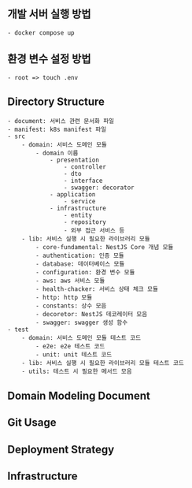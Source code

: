 ## 개발 서버 실행 방법
    - docker compose up

## 환경 변수 설정 방법
    - root => touch .env


## Directory Structure
    - document: 서비스 관련 문서화 파일
    - manifest: k8s manifest 파일
    - src 
        - domain: 서비스 도메인 모듈
            - domain 이름
                - presentation
                    - controller
                    - dto
                    - interface
                    - swagger: decorator
                - application
                    - service
                - infrastructure
                    - entity
                    - repository
                    - 외부 접근 서비스 등
        - lib: 서비스 실행 시 필요한 라이브러리 모듈
            - core-fundamental: NestJS Core 개념 모듈
            - authentication: 인증 모듈
            - database: 데이터베이스 모듈
            - configuration: 환경 변수 모듈
            - aws: aws 서비스 모듈
            - health-chacker: 서비스 상태 체크 모듈
            - http: http 모듈
            - constants: 상수 모음
            - decoretor: NestJS 데코레이터 모음
            - swagger: swagger 생성 함수
    - test
        - domain: 서비스 도메인 모듈 테스트 코드
            - e2e: e2e 테스트 코드
            - unit: unit 테스트 코드
        - lib: 서비스 실행 시 필요한 라이브러리 모듈 테스트 코드
        - utils: 테스트 시 필요한 메서드 모음

## Domain Modeling Document


## Git Usage


## Deployment Strategy


## Infrastructure
